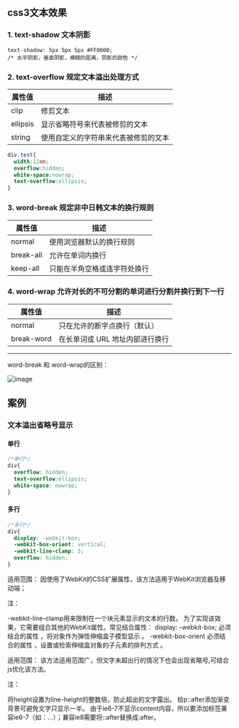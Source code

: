 ## css3文本效果

### 1. text-shadow 文本阴影
```
text-shadow: 5px 5px 5px #FF0000;
/* 水平阴影，垂直阴影，模糊的距离，阴影的颜色 */
```
### 2. text-overflow 规定文本溢出处理方式
属性值 | 描述
---|---
clip	| 修剪文本
ellipsis	| 显示省略符号来代表被修剪的文本
string	| 使用自定义的字符串来代表被修剪的文本
```css
div.test{
  width:12em;
  overflow:hidden;
  white-space:nowrap;
  text-overflow:ellipsis;
}
```
### 3. word-break	规定非中日韩文本的换行规则
属性值 |	描述
---|---
normal	|使用浏览器默认的换行规则
break-all |	允许在单词内换行
keep-all |只能在半角空格或连字符处换行
### 4. word-wrap	允许对长的不可分割的单词进行分割并换行到下一行
属性值 |	描述
---|---
normal |	只在允许的断字点换行（默认）
break-word |	在长单词或 URL 地址内部进行换行
-----
word-break 和 word-wrap的区别：

![image](http://note.youdao.com/yws/api/personal/file/1CACC9F6CD394602979BCA84A03B7391?method=download&shareKey=b115a567c439c6a6d18a1428d6d9f3cf)


## 案例
### 文本溢出省略号显示
#### 单行
```css
/*单行*/
div{
  overflow: hidden;
  text-overflow:ellipsis;
  white-space: nowrap;
}
```


#### 多行
```css
/*多行*/
div{
  display: -webkit-box;
  -webkit-box-orient: vertical;
  -webkit-line-clamp: 3;
  overflow: hidden;
}
```
适用范围：
因使用了WebKit的CSS扩展属性，该方法适用于WebKit浏览器及移动端；

注：

-webkit-line-clamp用来限制在一个块元素显示的文本的行数。 为了实现该效果，它需要组合其他的WebKit属性。常见结合属性：
display: -webkit-box; 必须结合的属性 ，将对象作为弹性伸缩盒子模型显示 。
-webkit-box-orient 必须结合的属性 ，设置或检索伸缩盒对象的子元素的排列方式 。




适用范围：
该方法适用范围广，但文字未超出行的情况下也会出现省略号,可结合js优化该方法。

注：

将height设置为line-height的整数倍，防止超出的文字露出。
给p::after添加渐变背景可避免文字只显示一半。
由于ie6-7不显示content内容，所以要添加标签兼容ie6-7（如：<span>…<span/>）；兼容ie8需要将::after替换成:after。
